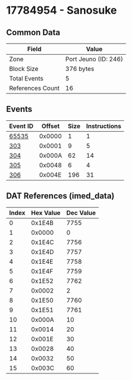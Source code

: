 # 17784954 - Sanosuke

## Common Data

| Field            | Value                |
|------------------|----------------------|
| Zone             | Port Jeuno (ID: 246) |
| Block Size       | 376 bytes            |
| Total Events     | 5                    |
| References Count | 16                   |

## Events

| Event ID            | Offset   |   Size |   Instructions |
|---------------------|----------|--------|----------------|
| [65535](./65535.md) | 0x0000   |      1 |              1 |
| [303](./303.md)     | 0x0001   |      9 |              5 |
| [304](./304.md)     | 0x000A   |     62 |             14 |
| [305](./305.md)     | 0x0048   |      6 |              4 |
| [306](./306.md)     | 0x004E   |    196 |             31 |

## DAT References (imed_data)

|   Index | Hex Value   |   Dec Value |
|---------|-------------|-------------|
|       0 | 0x1E4B      |        7755 |
|       1 | 0x0000      |           0 |
|       2 | 0x1E4C      |        7756 |
|       3 | 0x1E4D      |        7757 |
|       4 | 0x1E4E      |        7758 |
|       5 | 0x1E4F      |        7759 |
|       6 | 0x1E52      |        7762 |
|       7 | 0x0002      |           2 |
|       8 | 0x1E50      |        7760 |
|       9 | 0x1E51      |        7761 |
|      10 | 0x000A      |          10 |
|      11 | 0x0014      |          20 |
|      12 | 0x001E      |          30 |
|      13 | 0x0028      |          40 |
|      14 | 0x0032      |          50 |
|      15 | 0x003C      |          60 |
